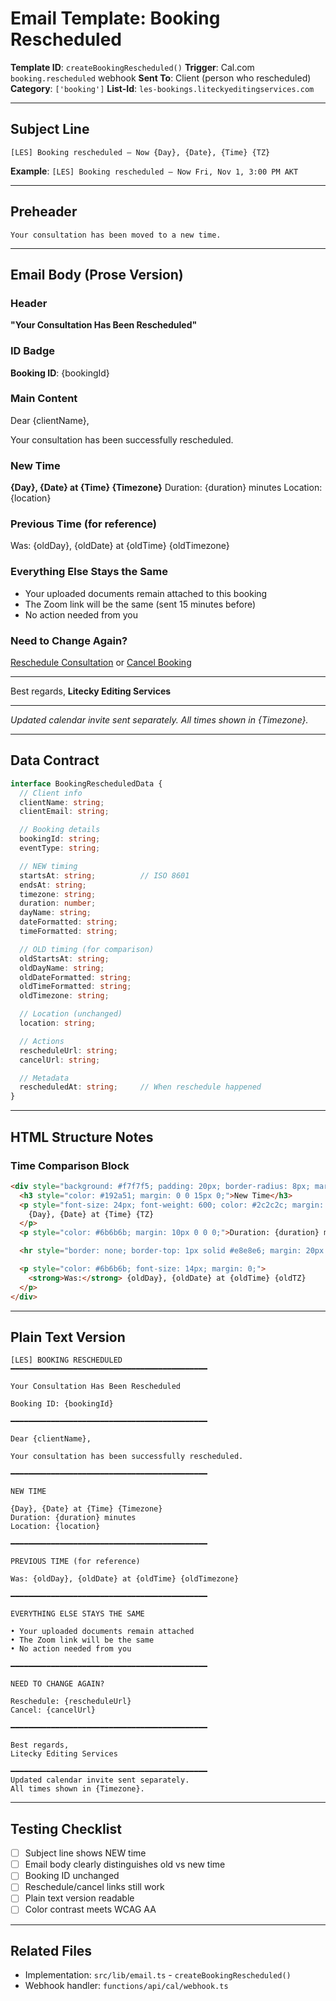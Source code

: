# Email Template: Booking Rescheduled

**Template ID**: `createBookingRescheduled()`
**Trigger**: Cal.com `booking.rescheduled` webhook
**Sent To**: Client (person who rescheduled)
**Category**: `['booking']`
**List-Id**: `les-bookings.liteckyeditingservices.com`

---

## Subject Line

```
[LES] Booking rescheduled — Now {Day}, {Date}, {Time} {TZ}
```

**Example**: `[LES] Booking rescheduled — Now Fri, Nov 1, 3:00 PM AKT`

---

## Preheader

```
Your consultation has been moved to a new time.
```

---

## Email Body (Prose Version)

### Header
**"Your Consultation Has Been Rescheduled"**

### ID Badge
**Booking ID**: {bookingId}

### Main Content

Dear {clientName},

Your consultation has been successfully rescheduled.

### New Time

**{Day}, {Date} at {Time} {Timezone}**
Duration: {duration} minutes
Location: {location}

### Previous Time (for reference)

Was: {oldDay}, {oldDate} at {oldTime} {oldTimezone}

### Everything Else Stays the Same

- Your uploaded documents remain attached to this booking
- The Zoom link will be the same (sent 15 minutes before)
- No action needed from you

### Need to Change Again?

[Reschedule Consultation](#) or [Cancel Booking](#)

---

Best regards,
**Litecky Editing Services**

---

*Updated calendar invite sent separately. All times shown in {Timezone}.*

---

## Data Contract

```typescript
interface BookingRescheduledData {
  // Client info
  clientName: string;
  clientEmail: string;

  // Booking details
  bookingId: string;
  eventType: string;

  // NEW timing
  startsAt: string;          // ISO 8601
  endsAt: string;
  timezone: string;
  duration: number;
  dayName: string;
  dateFormatted: string;
  timeFormatted: string;

  // OLD timing (for comparison)
  oldStartsAt: string;
  oldDayName: string;
  oldDateFormatted: string;
  oldTimeFormatted: string;
  oldTimezone: string;

  // Location (unchanged)
  location: string;

  // Actions
  rescheduleUrl: string;
  cancelUrl: string;

  // Metadata
  rescheduledAt: string;     // When reschedule happened
}
```

---

## HTML Structure Notes

### Time Comparison Block
```html
<div style="background: #f7f7f5; padding: 20px; border-radius: 8px; margin: 20px 0;">
  <h3 style="color: #192a51; margin: 0 0 15px 0;">New Time</h3>
  <p style="font-size: 24px; font-weight: 600; color: #2c2c2c; margin: 0;">
    {Day}, {Date} at {Time} {TZ}
  </p>
  <p style="color: #6b6b6b; margin: 10px 0 0 0;">Duration: {duration} minutes • {location}</p>

  <hr style="border: none; border-top: 1px solid #e8e8e6; margin: 20px 0;" />

  <p style="color: #6b6b6b; font-size: 14px; margin: 0;">
    <strong>Was:</strong> {oldDay}, {oldDate} at {oldTime} {oldTZ}
  </p>
</div>
```

---

## Plain Text Version

```
[LES] BOOKING RESCHEDULED
━━━━━━━━━━━━━━━━━━━━━━━━━━━━━━━━━━━━━━━━━━━━

Your Consultation Has Been Rescheduled

Booking ID: {bookingId}

━━━━━━━━━━━━━━━━━━━━━━━━━━━━━━━━━━━━━━━━━━━━

Dear {clientName},

Your consultation has been successfully rescheduled.

━━━━━━━━━━━━━━━━━━━━━━━━━━━━━━━━━━━━━━━━━━━━

NEW TIME

{Day}, {Date} at {Time} {Timezone}
Duration: {duration} minutes
Location: {location}

━━━━━━━━━━━━━━━━━━━━━━━━━━━━━━━━━━━━━━━━━━━━

PREVIOUS TIME (for reference)

Was: {oldDay}, {oldDate} at {oldTime} {oldTimezone}

━━━━━━━━━━━━━━━━━━━━━━━━━━━━━━━━━━━━━━━━━━━━

EVERYTHING ELSE STAYS THE SAME

• Your uploaded documents remain attached
• The Zoom link will be the same
• No action needed from you

━━━━━━━━━━━━━━━━━━━━━━━━━━━━━━━━━━━━━━━━━━━━

NEED TO CHANGE AGAIN?

Reschedule: {rescheduleUrl}
Cancel: {cancelUrl}

━━━━━━━━━━━━━━━━━━━━━━━━━━━━━━━━━━━━━━━━━━━━

Best regards,
Litecky Editing Services

━━━━━━━━━━━━━━━━━━━━━━━━━━━━━━━━━━━━━━━━━━━━
Updated calendar invite sent separately.
All times shown in {Timezone}.
```

---

## Testing Checklist

- [ ] Subject line shows NEW time
- [ ] Email body clearly distinguishes old vs new time
- [ ] Booking ID unchanged
- [ ] Reschedule/cancel links still work
- [ ] Plain text version readable
- [ ] Color contrast meets WCAG AA

---

## Related Files

- Implementation: `src/lib/email.ts` - `createBookingRescheduled()`
- Webhook handler: `functions/api/cal/webhook.ts`
